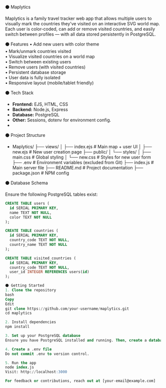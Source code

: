 ⚫ Maplytics

Maplytics is a family travel tracker web app that allows multiple users to visually mark the countries they've visited on an interactive SVG world map. Each user is color-coded, can add or remove visited countries, and easily switch between profiles — with all data stored persistently in PostgreSQL.

⚫ Features
• Add new users with color theme  
• Mark/unmark countries visited  
• Visualize visited countries on a world map  
• Switch between existing users  
• Remove users (with visited countries)  
• Persistent database storage  
• User data is fully isolated  
• Responsive layout (mobile/tablet friendly)

⚫ Tech Stack
- **Frontend:** EJS, HTML, CSS
- **Backend:** Node.js, Express
- **Database:** PostgreSQL
- **Other:** Sessions, dotenv for environment config.
- 
⚫ Project Structure
-  Maplytics/
├── views/
│ ├── index.ejs # Main map + user UI
│ ├── new.ejs # New user creation page
├── public/
│ └── styles/
│ ├── main.css # Global styling
│ └── new.css # Styles for new user form
├── .env # Environment variables (excluded from Git)
├── index.js # Main server file
├── README.md # Project documentation
├── package.json # NPM config


⚫ Database Schema

Ensure the following PostgreSQL tables exist:

```sql
CREATE TABLE users (
  id SERIAL PRIMARY KEY,
  name TEXT NOT NULL,
  color TEXT NOT NULL
);

CREATE TABLE countries (
  id SERIAL PRIMARY KEY,
  country_code TEXT NOT NULL,
  country_name TEXT NOT NULL
);

CREATE TABLE visited_countries (
  id SERIAL PRIMARY KEY,
  country_code TEXT NOT NULL,
  user_id INTEGER REFERENCES users(id)
);

⚫ Getting Started
1. Clone the repository
bash
Copy
Edit
git clone https://github.com/your-username/maplytics.git
cd maplytics

2. Install dependencies
npm install

3. Set up your PostgreSQL database
Ensure you have PostgreSQL installed and running. Then, create a database named world, and import your country data into the countries table.

4. Create a .env file
Do not commit .env to version control.

5. Run the app
node index.js
Visit: http://localhost:3000

For feedback or contributions, reach out at [your-email@example.com]

